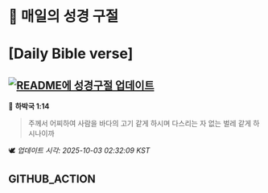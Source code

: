 # 🙏 매일의 성경 구절
# [Daily Bible verse]
## [![README에 성경구절 업데이트](https://github.com/DONGSUKA/first_test/actions/workflows/update-readme-bible.yml/badge.svg)](https://github.com/DONGSUKA/first_test/actions/workflows/update-readme-bible.yml)
<!-- START_BIBLE_VERSE -->
📖 **하박국 1:14**
> 주께서 어찌하여 사람을 바다의 고기 같게 하시며 다스리는 자 없는 벌레 같게 하시나이까

🕊️ _업데이트 시각: 2025-10-03 02:32:09 KST_
  <!-- END_BIBLE_VERSE -->
## GITHUB_ACTION
